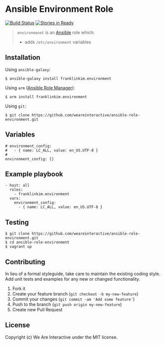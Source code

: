 # Ansible Environment Role

[![Build Status](https://travis-ci.org/weareinteractive/ansible-role-environment.png?branch=master)](https://travis-ci.org/weareinteractive/ansible-role-environment)
[![Stories in Ready](https://badge.waffle.io/weareinteractive/ansible-role-environment.svg?label=ready&title=Ready)](http://waffle.io/weareinteractive/ansible-role-environment)

> `environmanet` is an [Ansible](http://www.ansible.com) role which:
> 
> * adds `/etc/environment` variables

## Installation

Using `ansible-galaxy`:

```
$ ansible-galaxy install franklinkim.environment
```

Using `arm` ([Ansible Role Manager](https://github.com/mirskytech/ansible-role-manager/)):

```
$ arm install franklinkim.environment
```

Using `git`:

```
$ git clone https://github.com/weareinteractive/ansible-role-environment.git
```

## Variables

```
# environment_config:
#   - { name: LC_ALL, value: en_US.UTF-8 }
#
environment_config: []
```

## Example playbook

```
- host: all
  roles: 
    - franklinkim.environment
  vars:
    environment_config:
      - { name: LC_ALL, value: en_US.UTF-8 }
```

## Testing

```
$ git clone https://github.com/weareinteractive/ansible-role-environment.git
$ cd ansible-role-environment
$ vagrant up
```

## Contributing

In lieu of a formal styleguide, take care to maintain the existing coding style. Add unit tests and examples for any new or changed functionality.

1. Fork it
2. Create your feature branch (`git checkout -b my-new-feature`)
3. Commit your changes (`git commit -am 'Add some feature'`)
4. Push to the branch (`git push origin my-new-feature`)
5. Create new Pull Request

## License
Copyright (c) We Are Interactive under the MIT license.
